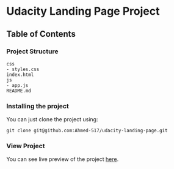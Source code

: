 # Udacity Landing Page Project

## Table of Contents

### Project Structure
```
css
- styles.css    
index.html
js
- app.js
README.md
```

### Installing the project
You can just clone the project using:
```
git clone git@github.com:Ahmed-517/udacity-landing-page.git
```

### View Project
You can see live preview of the project [here](https://ahmed-517.github.io/udacity-landing-page/).

